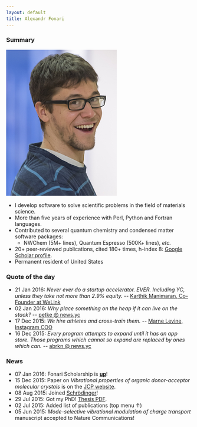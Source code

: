 ```yaml
---
layout: default
title: Alexandr Fonari
---
```


### Summary

![](me.jpg)

 - I develop software to solve scientific problems in the field of materials science.
 - More than five years of experience with Perl, Python and Fortran languages.
 - Contributed to several quantum chemistry and condensed matter software packages:
    - NWChem (5M+ lines), Quantum Espresso (500K+ lines), *etc.*
 - 20+ peer-reviewed publications, cited 180+ times, h-index 8: [Google Scholar profile](https://scholar.google.com/citations?user=ZkBvorAAAAAJ).
 - Permanent resident of United States

### Quote of the day

 - 21 Jan 2016: *Never ever do a startup accelerator. EVER. Including YC, unless they take not more than 2.9% equity.* -- [Karthik Manimaran, Co-Founder at WeLink](http://www.karthikmanimaran.com/2016/01/21/why-we-applied-to-yc-despite-having-gone-through-another-accelerator/)
 - 02 Jan 2016: *Why place something on the heap if it can live on the stack?* -- [petke @ news.yc](https://news.ycombinator.com/item?id=10826635)
 - 17 Dec 2015: *We hire athletes and cross-train them.* -- [Marne Levine, Instagram COO](http://bloom.bg/1P7DkXA)
 - 16 Dec 2015: *Every program attempts to expand until it has an app store. Those programs which cannot so expand are replaced by ones which can.* -- [abrkn @ news.yc](https://news.ycombinator.com/item?id=10741954)

### News

 - 07 Jan 2016: Fonari Scholarship is **[up](/scholarship.html)**!
 - 15 Dec 2015: Paper on *Vibrational properties of organic donor-acceptor molecular crystals* is on the [JCP website](http://dx.doi.org/10.1063/1.4936965).
 - 08 Aug 2015: Joined [Schr&ouml;dinger](http://www.schrodinger.com/materials/)!
 - 29 Jul 2015: Got my PhD! [Thesis PDF](http://afonari.com/FONARI-DISSERTATION-2015.pdf).
 - 02 Jul 2015: Added list of publications (top menu &uarr;)
 - 05 Jun 2015: *Mode-selective vibrational modulation of charge transport* manuscript accepted to Nature Communications!
